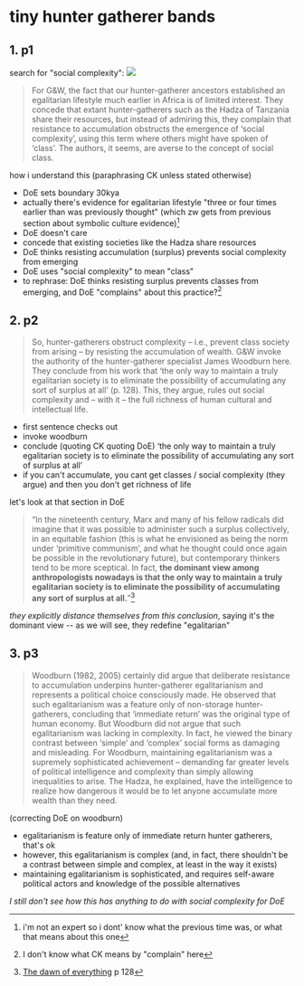 # tiny hunter gatherer bands

## 1. p1

search for "social complexity":
![](https://i.imgur.com/vLgl8CO.png)

> For G&W, the fact that our hunter-gatherer ancestors established an egalitarian lifestyle much earlier in Africa is of limited interest. They concede that extant hunter-gatherers such as the Hadza of Tanzania share their resources, but instead of admiring this, they complain that resistance to accumulation obstructs the emergence of ‘social complexity’, using this term where others might have spoken of ‘class’. The authors, it seems, are averse to the concept of social class.

how i understand this (paraphrasing CK unless stated otherwise)

- DoE sets boundary 30kya
- actually there's evidence for egalitarian lifestyle "three or four times earlier than was previously thought" (which zw gets from previous section about symbolic culture evidence)[^1]
- DoE doesn't care 
- concede that existing societies like the Hadza share resources
- DoE thinks resisting accumulation (surplus) prevents social complexity from emerging
- DoE uses "social complexity" to mean "class"
- to rephrase: DoE thinks resisting surplus prevents classes from emerging, and DoE "complains" about this practice?[^2]

## 2. p2

> So, hunter-gatherers obstruct complexity – i.e., prevent class society from arising – by resisting the accumulation of wealth. G&W invoke the authority of the hunter-gatherer specialist James Woodburn here. They conclude from his work that ‘the only way to maintain a truly egalitarian society is to eliminate the possibility of accumulating any sort of surplus at all’ (p. 128). This, they argue, rules out social complexity and – with it – the full richness of human cultural and intellectual life.

- first sentence checks out
- invoke woodburn
- conclude (quoting CK quoting DoE)  ‘the only way to maintain a truly egalitarian society is to eliminate the possibility of accumulating any sort of surplus at all’
- if you can't accumulate, you cant get classes / social complexity (they argue) and then you don't get richness of life

let's look at that section in DoE
> “In the nineteenth century, Marx and many of his fellow radicals did imagine that it was possible to administer such a surplus collectively, in an equitable fashion (this is what he envisioned as being the norm under ‘primitive communism’, and what he thought could once again be possible in the revolutionary future), but contemporary thinkers tend to be more sceptical. In fact, **the dominant view among anthropologists nowadays is that the only way to maintain a truly egalitarian society is to eliminate the possibility of accumulating any sort of surplus at all.**”[^3]

*they explicitly distance themselves from this conclusion*, saying it's the dominant view -- as we will see, they redefine "egalitarian"

## 3. p3
> Woodburn (1982, 2005) certainly did argue that deliberate resistance to accumulation underpins hunter-gatherer egalitarianism and represents a political choice consciously made. He observed that such egalitarianism was a feature only of non-storage hunter-gatherers, concluding that ‘immediate return’ was the original type of human economy. But Woodburn did not argue that such egalitarianism was lacking in complexity. In fact, he viewed the binary contrast between ‘simple’ and ‘complex’ social forms as damaging and misleading. For Woodburn, maintaining egalitarianism was a supremely sophisticated achievement – demanding far greater levels of political intelligence and complexity than simply allowing inequalities to arise. The Hadza, he explained, have the intelligence to realize how dangerous it would be to let anyone accumulate more wealth than they need.

(correcting DoE on woodburn)
- egalitarianism is feature only of immediate return hunter gatherers, that's ok
- however, this egalitarianism is complex (and, in fact, there shouldn't be a contrast between simple and complex, at least in the way it exists)
- maintaining egalitarianism is sophisticated, and requires self-aware political actors and knowledge of the possible alternatives

*I still don't see how this has anything to do with social complexity for DoE*


[^1]: i'm not an expert so i dont' know what the previous time was, or what that means about this one
[^2]: I don't know what CK means by "complain" here
[^3]: [The dawn of everything](dawn_of_everything_graeber_wengrow.md) p 128